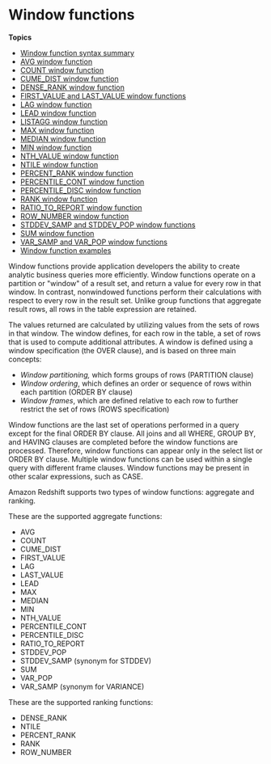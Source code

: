 # Window functions<a name="c_Window_functions"></a>

**Topics**
+ [Window function syntax summary](r_Window_function_synopsis.md)
+ [AVG window function](r_WF_AVG.md)
+ [COUNT window function](r_WF_COUNT.md)
+ [CUME\_DIST window function](r_WF_CUME_DIST.md)
+ [DENSE\_RANK window function](r_WF_DENSE_RANK.md)
+ [FIRST\_VALUE and LAST\_VALUE window functions](r_WF_first_value.md)
+ [LAG window function](r_WF_LAG.md)
+ [LEAD window function](r_WF_LEAD.md)
+ [LISTAGG window function](r_WF_LISTAGG.md)
+ [MAX window function](r_WF_MAX.md)
+ [MEDIAN window function](r_WF_MEDIAN.md)
+ [MIN window function](r_WF_MIN.md)
+ [NTH\_VALUE window function](r_WF_NTH.md)
+ [NTILE window function](r_WF_NTILE.md)
+ [PERCENT\_RANK window function](r_WF_PERCENT_RANK.md)
+ [PERCENTILE\_CONT window function](r_WF_PERCENTILE_CONT.md)
+ [PERCENTILE\_DISC window function](r_WF_PERCENTILE_DISC.md)
+ [RANK window function](r_WF_RANK.md)
+ [RATIO\_TO\_REPORT window function](r_WF_RATIO_TO_REPORT.md)
+ [ROW\_NUMBER window function](r_WF_ROW_NUMBER.md)
+ [STDDEV\_SAMP and STDDEV\_POP window functions](r_WF_STDDEV.md)
+ [SUM window function](r_WF_SUM.md)
+ [VAR\_SAMP and VAR\_POP window functions](r_WF_VARIANCE.md)
+ [Window function examples](r_Window_function_examples.md)

 Window functions provide application developers the ability to create analytic business queries more efficiently\. Window functions operate on a partition or "window" of a result set, and return a value for every row in that window\. In contrast, nonwindowed functions perform their calculations with respect to every row in the result set\. Unlike group functions that aggregate result rows, all rows in the table expression are retained\. 

 The values returned are calculated by utilizing values from the sets of rows in that window\. The window defines, for each row in the table, a set of rows that is used to compute additional attributes\. A window is defined using a window specification \(the OVER clause\), and is based on three main concepts: 
+  *Window partitioning,* which forms groups of rows \(PARTITION clause\) 
+  *Window ordering*, which defines an order or sequence of rows within each partition \(ORDER BY clause\) 
+  *Window frames*, which are defined relative to each row to further restrict the set of rows \(ROWS specification\) 

Window functions are the last set of operations performed in a query except for the final ORDER BY clause\. All joins and all WHERE, GROUP BY, and HAVING clauses are completed before the window functions are processed\. Therefore, window functions can appear only in the select list or ORDER BY clause\. Multiple window functions can be used within a single query with different frame clauses\. Window functions may be present in other scalar expressions, such as CASE\. 

Amazon Redshift supports two types of window functions: aggregate and ranking\.

These are the supported aggregate functions: 
+ AVG 
+ COUNT 
+ CUME\_DIST
+ FIRST\_VALUE 
+ LAG 
+ LAST\_VALUE 
+ LEAD 
+ MAX 
+ MEDIAN 
+ MIN 
+ NTH\_VALUE 
+ PERCENTILE\_CONT
+ PERCENTILE\_DISC
+ RATIO\_TO\_REPORT
+ STDDEV\_POP 
+ STDDEV\_SAMP \(synonym for STDDEV\) 
+ SUM 
+ VAR\_POP 
+ VAR\_SAMP \(synonym for VARIANCE\) 

 These are the supported ranking functions: 
+ DENSE\_RANK 
+ NTILE 
+ PERCENT\_RANK
+ RANK 
+ ROW\_NUMBER